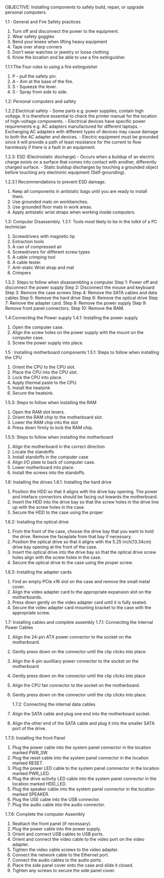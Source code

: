  OBJECTIVE: Installing components to safely build, repair, or upgrade personal computers.
 
  1.1 : General and Fire Safety practices
  1. Turn off and disconnect the power to the equipment.
  2. Wear safety goggles
  3. Bend your knees when lifting heavy equipment
  4. Tape over sharp corners
  5. Don't wear watches or jewelry or loose clothing
  6. Know the location and be able to use a fire extinguisher.

  1.1.1:The Four rules to using a fire extinguisher
   1. P - pull the safety pin.
   2. A -  Aim at the base of the fire.
   3.  S - Squeeze the lever.
   4.  S - Spray from side to side.
   
 1.2: Personal computers and safety
   
  1.2.2:Electrical safety
    - Some parts e.g. power supplies, contain high voltage. It is therefore essential to check the printer manual for the location of high-voltage components.
    - Electrical devices have specific power requirements e.g. AC adapters manufactured for different laptops.
    - Exchanging AC adapters with different types of devices may cause damage to both the AC adapter and devices.
    - Electric equipment must be grounded since it will provide a path of least resistance for the current to flow harmlessly if there is a fault in an equipment.
    
   1.2.3: ESD (Electrostatic discharge)
    - Occurs when a buildup of an electric charge exists on a surface that comes into contact with another, differently charged surface.
    - Static buildup discharges by touching a grounded object before touching  any electronic equipment (Self-grounding).
    
   1.2.3.1 Recommendations to prevent ESD damage.
   1. Keep all components in antistatic bags until you are ready to install them.
   2. Use grounded mats on workbenches.
   3. Use grounded floor mats in work areas.
   4. Apply antistatic wrist straps when working inside computers.

 1.3: Computer Disassembly.
 1.3.1: Tools most likely to be in the tolkit of a PC technician
   1. Screwdrivers with magnetic tip
   2. Extraction tools
   3. A can of compressed air
   4. Screwdrivers for different screw types
   5. A cable crimping tool
   6. A cable tester.
   7. Anti-static Wrist strap and mat
   8. Crimpers
   
  1.3.2: Steps to follow when disassembling a computer
   Step 1: Power off and disconnect the power supply
   Step 2: Disconnect the mouse and keyboard
   Step 3: Remove the case screws
   Step 4: Remove the SATA cables and data cables
   Step 5: Remove the hard drive
   Step 6: Remove the optical drive
   Step 7: Remove the adapter card.
   Step 8: Remove the power supply
   Step 9: Remove front panel connectors.
   Step 10: Remove the RAM.

1.4:Connecting the Power supply
1.4.1: Installing the power supply
1. Open the computer case.
2. Align the screw holes on the power supply with the mount on the computer case.
3. Screw the power supply into place.

1.5 : Installing motherboard components
 1.5.1: Steps to follow when installing the CPU
   1. Orient the CPU to the CPU slot.
   2. Place the CPU into the CPU slot.
   3. Lock the CPU into place.
   4. Apply thermal paste to the CPU.
   5. Install the heatsink
   6. Secure the heatsink.
   
  1.5.3: Steps to follow when installing the RAM
  1. Open the RAM slot levers.
  2. Orient the RAM chip to the motherboard slot.
  3. Lower the RAM chip into the slot
  4. Press down firmly to lock the RAM chip.

  1.5.5: Steps to follow when installing the motherboard
  1. Align the motherboard in the correct direction
  2. Locate the standoffs
  3. Install standoffs in the computer case
  4. Align I/O plate to back of computer case.
  5. Lower motherboard into place.
  6. Install the screws into the standoffs.
  
  1.6: Installing the drives
   1.6.1: Installing the hard drive
   1. Position the HDD so that it aligns with the drive bay opening. The power and inteface connectors should be facing out towards the motherboard.
   2. Insert the HDD into the drive bay so that the screw holes in the drive line up with the screw holes in the case.
   3. Secure the HDD to the case using the proper

   1.6.2: Installing the optical drive
   1. From the front of the case, choose the drive bay that you want to hold the drive. Remove the faceplate from that bay if necessary.
   2. Position the optical drive so that it aligns with the 5.25 inch(13.34cm) drive bay opening at the front of the case.
   3. Insert the optical drive into the drive bay so that the optical drive screw holes align with the screw holes in the case.
   4. Secure the optical drive to the case using the proper screw.

  1.6.3: Installing the adapter cards
  1. Find an empty PCIe x16 slot on the case and remove the small metal cover.
  2. Align the video adapter card to the appropriate expansion slot on the motherboards.
  3. Press down gently on the video adapter card until it is fully seated.
  4. Secure the video adapter card mounting bracket to the case with the appropriate screw.

   1.7: Installing cables and complete assembly
  1.7.1: Connecting the Internal Power Cables
1. Align the 24-pin ATX power connector to the socket on the motherboard.
2. Gently press down on the connector until the clip clicks into place.
3. Align the 4-pin auxilliary power connector to the socket on the motherboard
4. Gently press down on the connector until the clip clicks into place
5. Align the CPU fan connector to the socket on the motherboard.
6. Gently press down on the connector until the clip clicks into place.

   1.7.2: Connecting the internal data cables
 
 1. Align the SATA cable and plug one end into the motherboard socket.
 2. Align the other end of the SATA cable and plug it into the smaller SATA port of the drive.

   1.7.3: Installing the front Panel
   
   1. Plug the power cable into the system panel connector in the location marked PWR_SW.
   2. Plug the reset cable into the system panel connector in the location marked RESET.
   3. Plug the power LED cable to the system panel connnector in the location marked PWR_LED.
   4. Plug the drive activity LED cable into the system panel connector in the location marked HDD_LED.
   5. Plug the speaker cable into the system panel connector in the location marked SPEAKER.
   6. Plug the USE cable into the USB connector.
   7. Plug the audio cable into the audio connector.

  1.7.6: Complete the computer Assembly
  1. Reattach the front panel (if necessary).
  2. Plug the power cable into the power supply.
  3. Orient and connect USB cables to USB ports.
  4. Orient and connect the video cable to the video port on the video adapter.
  5. Tighten the video cable screws to the video adapter.
  6. Connect the network cable to the Ethernet port.
  7. Connect the audio cables to the audio ports.
  8. Place the side panel cover onto the case and slide it closed.
  9. Tighten any screws to secure the side panel cover.
